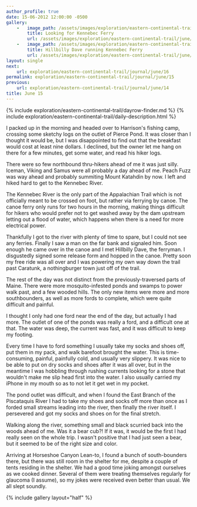 ```yaml
---
author_profile: true
date: 15-06-2012 12:00:00 -0500
gallery:
    -   image_path: /assets/images/exploration/eastern-continental-trail/june/small/15-1.jpg
        title: Looking for Kennebec Ferry
        url: /assets/images/exploration/eastern-continental-trail/june/large/15-1.jpg
    -   image_path: /assets/images/exploration/eastern-continental-trail/june/small/15-2.jpg
        title: Hillbilly Dave running Kennebec Ferry
        url: /assets/images/exploration/eastern-continental-trail/june/large/15-2.jpg
layout: single
next:
    url: exploration/eastern-continental-trail/journal/june/16
permalink: exploration/eastern-continental-trail/journal/june/15
previous:
    url: exploration/eastern-continental-trail/journal/june/14
title: June 15
---
```

{% include exploration/eastern-continental-trail/dayrow-finder.md %}
{% include exploration/eastern-continental-trail/daily-description.html %}

I packed up in the morning and headed over to Harrison's fishing camp, crossing some sketchy logs on the outlet of Pierce Pond. It was closer than I thought it would be, but I was disappointed to find out that the breakfast would cost at least nine dollars. I declined, but the owner let me hang on there for a few minutes, get some water, and read his hiker logs.

There were so few northbound thru-hikers ahead of me it was just silly. Iceman, Viking and Samus were all probably a day ahead of me. Peach Fuzz was way ahead and probably summiting Mount Katahdin by now. I left and hiked hard to get to the Kennebec River.

The Kennebec River is the only part of the Appalachian Trail which is not officially meant to be crossed on foot, but rather via ferrying by canoe. The canoe ferry only runs for two hours in the morning, making things difficult for hikers who would prefer not to get washed away by the dam upstream letting out a flood of water, which happens when there is a need for more electrical power.

Thankfully I got to the river with plenty of time to spare, but I could not see any ferries. Finally I saw a man on the far bank and signaled him. Soon enough he came over in the canoe and I met Hillbilly Dave, the ferryman. I disgustedly signed some release form and hopped in the canoe. Pretty soon my free ride was all over and I was powering my own way down the trail past Caratunk, a nothingburger town just off of the trail.

The rest of the day was not distinct from the previously-traversed parts of Maine. There were more mosquito-infested ponds and swamps to power walk past, and a few wooded hills. The only new items were more and more southbounders, as well as more fords to complete, which were quite difficult and painful.

I thought I only had one ford near the end of the day, but actually I had more. The outlet of one of the ponds was really a ford, and a difficult one at that. The water was deep, the current was fast, and it was difficult to keep my footing.

Every time I have to ford something I usually take my socks and shoes off, put them in my pack, and walk barefoot brought the water. This is time-consuming, painful, painfully cold, and usually very slippery. It was nice to be able to put on dry socks and shoes after it was all over, but in the meantime I was hobbling through rushing currents looking for a stone that wouldn't make me slip head first into the water. I also usually carried my iPhone in my mouth so as to not let it get wet in my pocket.

The pond outlet was difficult, and when I found the East Branch of the Piscataquis River I had to take my shoes and socks off more than once as I forded small streams leading into the river, then finally the river itself. I persevered and got my socks and shoes on for the final stretch.

Walking along the river, something small and black scurried back into the woods ahead of me. Was it a bear cub?! If it was, it would be the first I had really seen on the whole trip. I wasn't positive that I had just seen a bear, but it seemed to be of the right size and color.

Arriving at Horseshoe Canyon Lean-to, I found a bunch of south-bounders there, but there was still room in the shelter for me, despite a couple of tents residing in the shelter. We had a good time joking amongst ourselves as we cooked dinner. Several of them were treating themselves regularly for glaucoma (I assume), so my jokes were received even better than usual. We all slept soundly.

{% include gallery layout="half" %}